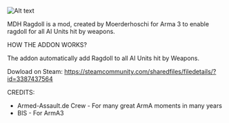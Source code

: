  ![Alt text](https://images.steamusercontent.com/ugc/32194128404085547/8079127C990909E3B6F83C0A5D10D33402883369/)

MDH Ragdoll is a mod, created by Moerderhoschi for Arma 3 to enable ragdoll for all AI Units hit by weapons.

HOW THE ADDON WORKS?

The addon automatically add Ragdoll to all AI Units hit by Weapons.

Dowload on Steam: https://steamcommunity.com/sharedfiles/filedetails/?id=3387437564

CREDITS:
- Armed-Assault.de Crew - For many great ArmA moments in many years
- BIS - For ArmA3
